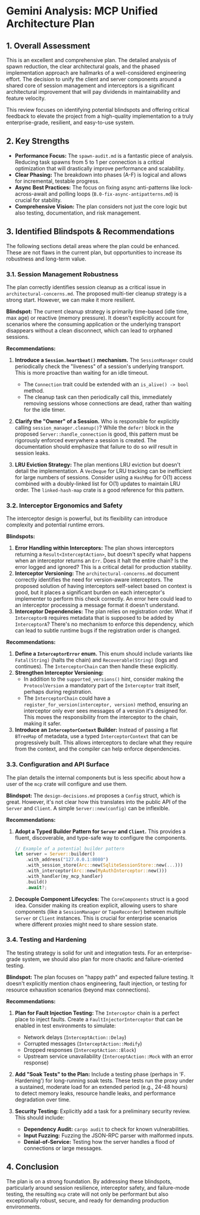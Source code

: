 # Gemini Analysis: MCP Unified Architecture Plan

## 1. Overall Assessment

This is an excellent and comprehensive plan. The detailed analysis of spawn reduction, the clear architectural goals, and the phased implementation approach are hallmarks of a well-considered engineering effort. The decision to unify the client and server components around a shared core of session management and interceptors is a significant architectural improvement that will pay dividends in maintainability and feature velocity.

This review focuses on identifying potential blindspots and offering critical feedback to elevate the project from a high-quality implementation to a truly enterprise-grade, resilient, and easy-to-use system.

## 2. Key Strengths

*   **Performance Focus:** The `spawn-audit.md` is a fantastic piece of analysis. Reducing task spawns from 5 to 1 per connection is a critical optimization that will drastically improve performance and scalability.
*   **Clear Phasing:** The breakdown into phases (A-F) is logical and allows for incremental, testable progress.
*   **Async Best Practices:** The focus on fixing async anti-patterns like lock-across-await and polling loops (`B.0-fix-async-antipatterns.md`) is crucial for stability.
*   **Comprehensive Vision:** The plan considers not just the core logic but also testing, documentation, and risk management.

## 3. Identified Blindspots & Recommendations

The following sections detail areas where the plan could be enhanced. These are not flaws in the current plan, but opportunities to increase its robustness and long-term value.

### 3.1. Session Management Robustness

The plan correctly identifies session cleanup as a critical issue in `architectural-concerns.md`. The proposed multi-tier cleanup strategy is a strong start. However, we can make it more resilient.

**Blindspot:**
The current cleanup strategy is primarily time-based (idle time, max age) or reactive (memory pressure). It doesn't explicitly account for scenarios where the consuming application or the underlying transport disappears without a clean disconnect, which can lead to orphaned sessions.

**Recommendations:**

1.  **Introduce a `Session.heartbeat()` mechanism.** The `SessionManager` could periodically check the "liveness" of a session's underlying transport. This is more proactive than waiting for an idle timeout.
    *   The `Connection` trait could be extended with an `is_alive() -> bool` method.
    *   The cleanup task can then periodically call this, immediately removing sessions whose connections are dead, rather than waiting for the idle timer.

2.  **Clarify the "Owner" of a Session.** Who is responsible for explicitly calling `session_manager.cleanup()`? While the `defer!` block in the proposed `Server::handle_connection` is good, this pattern must be rigorously enforced everywhere a session is created. The documentation should emphasize that failure to do so *will* result in session leaks.

3.  **LRU Eviction Strategy:** The plan mentions LRU eviction but doesn't detail the implementation. A `VecDeque` for LRU tracking can be inefficient for large numbers of sessions. Consider using a `HashMap` for O(1) access combined with a doubly-linked list for O(1) updates to maintain LRU order. The `linked-hash-map` crate is a good reference for this pattern.

### 3.2. Interceptor Ergonomics and Safety

The interceptor design is powerful, but its flexibility can introduce complexity and potential runtime errors.

**Blindspots:**

1.  **Error Handling within Interceptors:** The plan shows interceptors returning a `Result<InterceptAction>`, but doesn't specify what happens when an interceptor returns an `Err`. Does it halt the entire chain? Is the error logged and ignored? This is a critical detail for production stability.
2.  **Interceptor Versioning:** The `architectural-concerns.md` document correctly identifies the need for version-aware interceptors. The proposed solution of having interceptors self-select based on context is good, but it places a significant burden on each interceptor's implementer to perform this check correctly. An error here could lead to an interceptor processing a message format it doesn't understand.
3.  **Interceptor Dependencies:** The plan relies on registration order. What if `InterceptorB` requires metadata that is supposed to be added by `InterceptorA`? There's no mechanism to enforce this dependency, which can lead to subtle runtime bugs if the registration order is changed.

**Recommendations:**

1.  **Define a `InterceptorError` enum.** This enum should include variants like `Fatal(String)` (halts the chain) and `Recoverable(String)` (logs and continues). The `InterceptorChain` can then handle these explicitly.
2.  **Strengthen Interceptor Versioning:**
    *   In addition to the `supported_versions()` hint, consider making the `ProtocolVersion` a mandatory part of the `Interceptor` trait itself, perhaps during registration.
    *   The `InterceptorChain` could have a `register_for_version(interceptor, version)` method, ensuring an interceptor only ever sees messages of a version it's designed for. This moves the responsibility from the interceptor to the chain, making it safer.
3.  **Introduce an `InterceptorContext` Builder:** Instead of passing a flat `BTreeMap` of metadata, use a typed `InterceptorContext` that can be progressively built. This allows interceptors to declare what they require from the context, and the compiler can help enforce dependencies.

### 3.3. Configuration and API Surface

The plan details the internal components but is less specific about how a user of the `mcp` crate will configure and use them.

**Blindspot:**
The `design-decisions.md` proposes a `Config` struct, which is great. However, it's not clear how this translates into the public API of the `Server` and `Client`. A simple `Server::new(config)` can be inflexible.

**Recommendations:**

1.  **Adopt a Typed Builder Pattern for `Server` and `Client`.** This provides a fluent, discoverable, and type-safe way to configure the components.

    ```rust
    // Example of a potential builder pattern
    let server = Server::builder()
        .with_address("127.0.0.1:8080")
        .with_session_store(Arc::new(SqliteSessionStore::new(...)))
        .with_interceptor(Arc::new(MyAuthInterceptor::new()))
        .with_handler(my_mcp_handler)
        .build()
        .await?;
    ```

2.  **Decouple Component Lifecycles:** The `CoreComponents` struct is a good idea. Consider making its creation explicit, allowing users to share components (like a `SessionManager` or `TapeRecorder`) between multiple `Server` or `Client` instances. This is crucial for enterprise scenarios where different proxies might need to share session state.

### 3.4. Testing and Hardening

The testing strategy is solid for unit and integration tests. For an enterprise-grade system, we should also plan for more chaotic and failure-oriented testing.

**Blindspot:**
The plan focuses on "happy path" and expected failure testing. It doesn't explicitly mention chaos engineering, fault injection, or testing for resource exhaustion scenarios (beyond max connections).

**Recommendations:**

1.  **Plan for Fault Injection Testing:** The `Interceptor` chain is a perfect place to inject faults. Create a `FaultInjectorInterceptor` that can be enabled in test environments to simulate:
    *   Network delays (`InterceptAction::Delay`)
    *   Corrupted messages (`InterceptAction::Modify`)
    *   Dropped responses (`InterceptAction::Block`)
    *   Upstream service unavailability (`InterceptAction::Mock` with an error response)

2.  **Add "Soak Tests" to the Plan:** Include a testing phase (perhaps in 'F. Hardening') for long-running soak tests. These tests run the proxy under a sustained, moderate load for an extended period (e.g., 24-48 hours) to detect memory leaks, resource handle leaks, and performance degradation over time.

3.  **Security Testing:** Explicitly add a task for a preliminary security review. This should include:
    *   **Dependency Audit:** `cargo audit` to check for known vulnerabilities.
    *   **Input Fuzzing:** Fuzzing the JSON-RPC parser with malformed inputs.
    *   **Denial-of-Service:** Testing how the server handles a flood of connections or large messages.

## 4. Conclusion

The plan is on a strong foundation. By addressing these blindspots, particularly around session resilience, interceptor safety, and failure-mode testing, the resulting `mcp` crate will not only be performant but also exceptionally robust, secure, and ready for demanding production environments.
